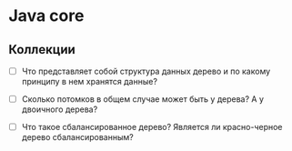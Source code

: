 # Java core

## Коллекции

- [ ] Что представляет собой структура данных дерево и по какому принципу в нем хранятся данные?
- [ ] Сколько потомков в общем случае может быть у дерева? А у двоичного дерева?
- [ ] Что такое сбалансированное дерево? Является ли красно-черное дерево сбалансированным?

